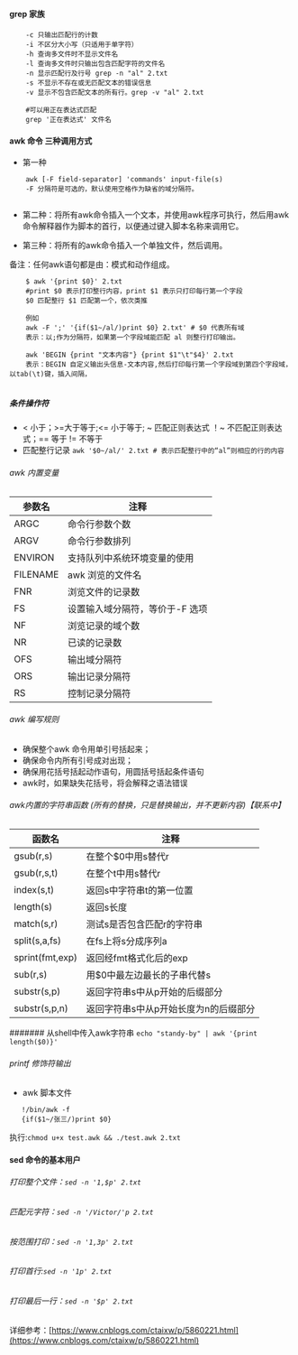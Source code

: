 ####  grep 家族
```
    -c 只输出匹配行的计数 
    -i 不区分大小写（只适用于单字符）
    -h 查询多文件时不显示文件名
    -l 查询多文件时只输出包含匹配字符的文件名
    -n 显示匹配行及行号 grep -n "al" 2.txt
    -s 不显示不存在或无匹配文本的错误信息
    -v 显示不包含匹配文本的所有行。grep -v "al" 2.txt
    
    #可以用正在表达式匹配
    grep '正在表达式' 文件名
```

#### awk 命令 三种调用方式
- 第一种
```angular2html
    awk [-F field-separator] 'commands' input-file(s)
    -F 分隔符是可选的，默认使用空格作为缺省的域分隔符。
   
```
- 第二种：将所有awk命令插入一个文本，并使用awk程序可执行，然后用awk命令解释器作为脚本的首行，以便通过键入脚本名称来调用它。

- 第三种：将所有的awk命令插入一个单独文件，然后调用。

备注：任何awk语句都是由：模式和动作组成。

```
    $ awk '{print $0}' 2.txt 
    #print $0 表示打印整行内容，print $1 表示只打印每行第一个字段
    $0 匹配整行 $1 匹配第一个，依次类推
    
    例如
    awk -F ';' '{if($1~/al/)print $0} 2.txt' # $0 代表所有域
    表示：以;作为分隔符，如果第一个字段域能匹配 al 则整行打印输出。
    
    awk 'BEGIN {print "文本内容"} {print $1"\t"$4}' 2.txt
    表示：BEGIN 自定义输出头信息-文本内容,然后打印每行第一个字段域到第四个字段域，以tab(\t)键，插入间隔，
    
```
##### 条件操作符
 - < 小于；>=大于等于;<= 小于等于; ~ 匹配正则表达式 ！~ 不匹配正则表达式；== 等于 != 不等于
 - 匹配整行记录 `awk '$0~/al/' 2.txt # 表示匹配整行中的“al”则相应的行的内容` 
 
 ###### awk 内置变量
 
 |参数名|注释|
 |---|---|
 |ARGC|命令行参数个数|
 |ARGV|命令行参数排列|
 |ENVIRON|支持队列中系统环境变量的使用|
 |FILENAME|awk 浏览的文件名|
 |FNR|浏览文件的记录数|
 |FS|设置输入域分隔符，等价于-F 选项|
 |NF|浏览记录的域个数|
 |NR|已读的记录数|
 |OFS|输出域分隔符|
 |ORS|输出记录分隔符|
 |RS|控制记录分隔符|
 
 ###### awk 编写规则
 - 确保整个awk 命令用单引号括起来；
 - 确保命令内所有引号成对出现；
 - 确保用花括号括起动作语句，用圆括号括起条件语句
 - awk时，如果缺失花括号，将会解释之语法错误
 
 ###### awk内置的字符串函数 (所有的替换，只是替换输出，并不更新内容)【联系中】
 |函数名|注释|
 |---|---|
 |gsub(r,s)|在整个$0中用s替代r|
 |gsub(r,s,t)|在整个t中用s替代r|
 |index(s,t)|返回s中字符串t的第一位置|
 |length(s)|返回s长度|
 |match(s,r)|测试s是否包含匹配r的字符串|
 |split(s,a,fs)|在fs上将s分成序列a|
 |sprint(fmt,exp)|返回经fmt格式化后的exp|
 |sub(r,s)|用$0中最左边最长的子串代替s|
 |substr(s,p)|返回字符串s中从p开始的后缀部分|
 |substr(s,p,n)|返回字符串s中从p开始长度为n的后缀部分|
 
####### 从shell中传入awk字符串
`echo "standy-by" | awk '{print length($0)}'`

###### printf 修饰符输出
- awk 脚本文件
```angular2html
   !/bin/awk -f
   {if($1~/张三/)print $0} 
```
执行:`chmod u+x test.awk && ./test.awk 2.txt`

#### sed 命令的基本用户
###### 打印整个文件：`sed -n '1,$p' 2.txt`
###### 匹配元字符：`sed -n '/Victor/'p 2.txt`
###### 按范围打印：`sed -n '1,3p' 2.txt`
###### 打印首行:`sed -n '1p' 2.txt`
###### 打印最后一行：`sed -n '$p' 2.txt`

详细参考：[https://www.cnblogs.com/ctaixw/p/5860221.html](https://www.cnblogs.com/ctaixw/p/5860221.html)



 
 
 
